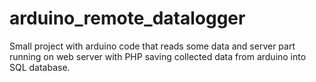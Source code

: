 # arduino_remote_datalogger
Small project with arduino code that reads some data and server part running on web server with PHP saving collected data from arduino into SQL database.
